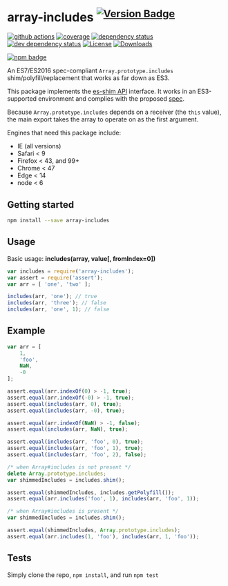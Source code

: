 # array-includes <sup>[![Version Badge][npm-version-svg]][package-url]</sup>

[![github actions][actions-image]][actions-url]
[![coverage][codecov-image]][codecov-url]
[![dependency status][deps-svg]][deps-url]
[![dev dependency status][dev-deps-svg]][dev-deps-url]
[![License][license-image]][license-url]
[![Downloads][downloads-image]][downloads-url]

[![npm badge][npm-badge-png]][package-url]

An ES7/ES2016 spec-compliant `Array.prototype.includes` shim/polyfill/replacement that works as far down as ES3.

This package implements the [es-shim API](https://github.com/es-shims/api) interface. It works in an ES3-supported environment and complies with the proposed [spec](https://262.ecma-international.org/6.0/).

Because `Array.prototype.includes` depends on a receiver (the `this` value), the main export takes the array to operate on as the first argument.

Engines that need this package include:
 - IE (all versions)
 - Safari < 9
 - Firefox < 43, and 99+
 - Chrome < 47
 - Edge < 14
 - node < 6

## Getting started

```sh
npm install --save array-includes
```

## Usage

Basic usage: **includes(array, value[, fromIndex=0])**

```js
var includes = require('array-includes');
var assert = require('assert');
var arr = [ 'one', 'two' ];

includes(arr, 'one'); // true
includes(arr, 'three'); // false
includes(arr, 'one', 1); // false
```



## Example

```js
var arr = [
	1,
	'foo',
	NaN,
	-0
];

assert.equal(arr.indexOf(0) > -1, true);
assert.equal(arr.indexOf(-0) > -1, true);
assert.equal(includes(arr, 0), true);
assert.equal(includes(arr, -0), true);

assert.equal(arr.indexOf(NaN) > -1, false);
assert.equal(includes(arr, NaN), true);

assert.equal(includes(arr, 'foo', 0), true);
assert.equal(includes(arr, 'foo', 1), true);
assert.equal(includes(arr, 'foo', 2), false);
```

```js
/* when Array#includes is not present */
delete Array.prototype.includes;
var shimmedIncludes = includes.shim();

assert.equal(shimmedIncludes, includes.getPolyfill());
assert.equal(arr.includes('foo', 1), includes(arr, 'foo', 1));
```

```js
/* when Array#includes is present */
var shimmedIncludes = includes.shim();

assert.equal(shimmedIncludes, Array.prototype.includes);
assert.equal(arr.includes(1, 'foo'), includes(arr, 1, 'foo'));
```

## Tests
Simply clone the repo, `npm install`, and run `npm test`

[package-url]: https://npmjs.org/package/array-includes
[npm-version-svg]: https://versionbadg.es/es-shims/array-includes.svg
[deps-svg]: https://david-dm.org/es-shims/array-includes.svg
[deps-url]: https://david-dm.org/es-shims/array-includes
[dev-deps-svg]: https://david-dm.org/es-shims/array-includes/dev-status.svg
[dev-deps-url]: https://david-dm.org/es-shims/array-includes#info=devDependencies
[npm-badge-png]: https://nodei.co/npm/array-includes.png?downloads=true&stars=true
[license-image]: https://img.shields.io/npm/l/array-includes.svg
[license-url]: LICENSE
[downloads-image]: https://img.shields.io/npm/dm/array-includes.svg
[downloads-url]: https://npm-stat.com/charts.html?package=array-includes
[codecov-image]: https://codecov.io/gh/es-shims/array-includes/branch/main/graphs/badge.svg
[codecov-url]: https://app.codecov.io/gh/es-shims/array-includes/
[actions-image]: https://img.shields.io/endpoint?url=https://github-actions-badge-u3jn4tfpocch.runkit.sh/es-shims/array-includes
[actions-url]: https://github.com/es-shims/array-includes/actions
